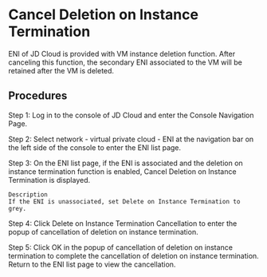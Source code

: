 # Cancel Deletion on Instance Termination

ENI of JD Cloud is provided with VM instance deletion function. After canceling this function, the secondary ENI associated to the VM will be retained after the VM is deleted.

## Procedures

Step 1: Log in to the console of JD Cloud and enter the Console Navigation Page.

Step 2: Select network - virtual private cloud - ENI at the navigation bar on the left side of the console to enter the ENI list page.

Step 3: On the ENI list page, if the ENI is associated and the deletion on instance termination function is enabled, Cancel Deletion on Instance Termination is displayed.

	Description
	If the ENI is unassociated, set Delete on Instance Termination to grey.

Step 4: Click Delete on Instance Termination Cancellation to enter the popup of cancellation of deletion on instance termination.

Step 5: Click OK in the popup of cancellation of deletion on instance termination to complete the cancellation of deletion on instance termination. Return to the ENI list page to view the cancellation.

